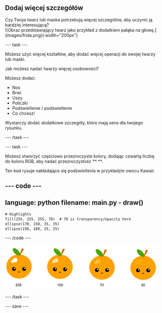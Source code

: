 ## Dodaj więcej szczegółów

<div style="display: flex; flex-wrap: wrap">
<div style="flex-basis: 200px; flex-grow: 1; margin-right: 15px;">
Czy Twoja twarz lub maska potrzebują więcej szczegółów, aby uczynić ją bardziej interesującą? 
</div>
<div>
![Obraz przedstawiający twarz jako przykład z dodatkiem pałąka na głowę.](images/frida.png){:width="200px"}
</div>
</div>

--- task ---

Możesz użyć więcej kształtów, aby dodać więcej operacji do swojej twarzy lub maski.

Jak możesz nadać twarzy więcej osobowości?

Możesz dodać:

+ Nos
+ Brwi
+ Uszy
+ Policzki
+ Podświetlenie / podświetlenie
+ Co chcesz!

Wystarczy dodać dodatkowe szczegóły, które mają sens dla twojego rysunku.

--- /task ---

--- task ---

Możesz stworzyć częściowo przezroczyste kolory, dodając czwartą liczbę do koloru RGB, aby nadać przezroczystość ** **.

Ten kod rysuje nakładające się podświetlenia w przykładzie owocu Kawaii:

--- code ---
---
language: python
filename: main.py - draw()
---

    # Highlights    
    fill(255, 255, 255, 70)  # 70 is transparency/opacity here    
    ellipse(170, 150, 35, 35)   
    ellipse(150, 160, 25, 25)

--- /code ---

![Obraz owocu Kawaii z podświetleniami o różnych nieprzezroczystościach: 30, 70, 150, 255. The lower value, 30, is less opaque and 255 is fully opaque.](images/opacity.png)

--- /task ---

--- save ---
